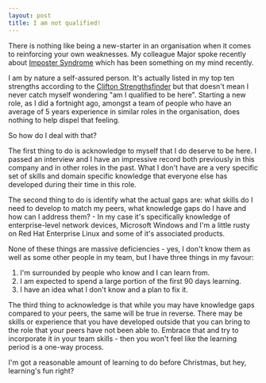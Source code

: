 ```yaml
---
layout: post
title: I am not qualified!
---
```

There is nothing like being a new-starter in an organisation when it comes to reinforcing your own
weaknesses. My colleague Major spoke recently about [Imposter Syndrome](https://major.io/2015/09/02/impostor-syndrome-talk-faqs-and-follow-ups/) which has
been something on my mind recently.

I am by nature a self-assured person. It's actually listed in my top ten strengths according to the [Clifton 
Strengthsfinder](http://www.strengthsfinder.com/home.aspx) but that doesn't mean I never catch myself wondering
"am I qualified to be here". Starting a new role, as I did a fortnight ago, amongst a team of people who have an
average of 5 years experience in similar roles in the organisation, does nothing to help dispel that feeling.

So how do I deal with that?

The first thing to do is acknowledge to myself that I do deserve to be here. I passed an interview and I have an
impressive record both previously in this company and in other roles in the past. What I don't have are a very
specific set of skills and domain specific knowledge that everyone else has developed during their time in this
role.

The second thing to do is identify what the actual gaps are: what skills do I need to develop to match my peers,
what knowledge gaps do I have and how can I address them? - In my case it's specifically knowledge of enterprise-level
network devices, Microsoft Windows and I'm a little rusty on Red Hat Enterprise Linux and some of it's associated
products.

None of these things are massive deficiencies - yes, I don't know them as well as some other people in my team, but I
have three things in my favour:

 1. I'm surrounded by people who know and I can learn from.
 2. I am expected to spend a large portion of the first 90 days learning.
 3. I have an idea what I don't know and a plan to fix it.

The third thing to acknowledge is that while you may have knowledge gaps compared to your peers, the same will be
true in reverse. There may be skills or experience that you have developed outside that you can bring to the role
that your peers have not been able to. Embrace that and try to incorporate it in your team skills - then you won't
feel like the learning period is a one-way process.

I'm got a reasonable amount of learning to do before Christmas, but hey, learning's fun right?
